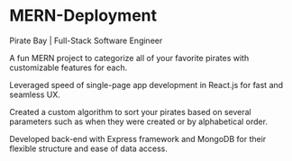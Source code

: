 # MERN-Deployment


Pirate Bay | Full-Stack Software Engineer 

A fun MERN project to categorize all of your favorite pirates with customizable features for each.

Leveraged speed of single-page app development in React.js for fast and seamless UX. 

Created a custom algorithm to sort your pirates based on several parameters such as when they were created or by alphabetical order.

Developed back-end with Express framework and MongoDB for their flexible structure and ease of data access.

